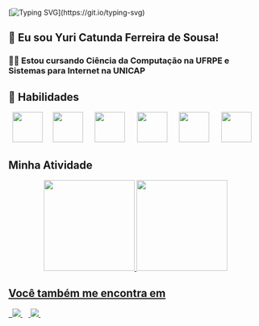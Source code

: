 [![Typing SVG](https://readme-typing-svg.demolab.com?font=Fira+Code&pause=1000&color=00B231&center=falso&vCenter=falso&repeat=verdadeiro&width=435&lines=Ol%C3%A1+amigo%2C+Bem-vindo+ao+meu+perfil!;Olá+amigo%2C+Bem-Vindo+ao+meu+perfil!)](https://git.io/typing-svg)
## 👋 Eu sou Yuri Catunda Ferreira de Sousa!
<h3>🧑‍💻 Estou cursando Ciência da Computação na UFRPE e Sistemas para Internet na UNICAP<h3>  
<div></div>

## 🚀 Habilidades
<div style="display: inline">
  &nbsp;&nbsp;<img width='60' height='60' src="https://img.shields.io/badge/HTML-239120?style=for-the-badge&logo=html5&logoColor=white" />&nbsp;&nbsp;
  &nbsp;&nbsp;<img width='60' height='60' src="https://img.shields.io/badge/CSS-239120?&style=for-the-badge&logo=css3&logoColor=white" />&nbsp;&nbsp;&nbsp;
  &nbsp;&nbsp;<img width='60' height='60' src="https://img.shields.io/badge/JavaScript-F7DF1E?style=for-the-badge&logo=javascript&logoColor=black" />&nbsp;&nbsp;&nbsp
  &nbsp;&nbsp;<img width='60' height='60' src="https://img.shields.io/badge/Node.js-43853D?style=for-the-badge&logo=node.js&logoColor=white" />&nbsp;&nbsp;&nbsp
  &nbsp;&nbsp;<img width='60' height='60' src="https://img.shields.io/badge/C%2B%2B-00599C?style=for-the-badge&logo=c%2B%2B&logoColor=white" />&nbsp;&nbsp;&nbsp
  &nbsp;&nbsp;<img width='60' height='60' src="https://img.shields.io/badge/React-20232A?style=for-the-badge&logo=react&logoColor=61DAFB" />&nbsp;&nbsp;&nbsp
</div> 

## Minha Atividade

<div align="center">
  <a href="https://github.com/gabrielhilins">
  <img height="180cm" src="https://github-readme-stats.vercel.app/api?username=yuuricathugaa&show_icons=true&theme=radical">
  <img height="180cm" src="https://github-readme-stats.vercel.app/api/top-langs/?username=yuuricathugaa&layout=compact&theme=radical">
  </div>
 
## Você também me encontra em
<div style="display: inline">
&nbsp;<a href="https://www.linkedin.com/in/yuri-catunda-5316402a3/">
  <img src="https://img.shields.io/badge/linkedin-%230077B5.svg?style=for-the-badge&logo=linkedin&logoColor=white">
</a>&nbsp;
&nbsp;<a href="https://www.instagram.com/yuri.catunda/?hl=pt_BR">
  <img src="https://img.shields.io/badge/Instagram-%23E4405F.svg?style=for-the-badge&logo=Instagram&logoColor=white">
</a>&nbsp;
    </div>
